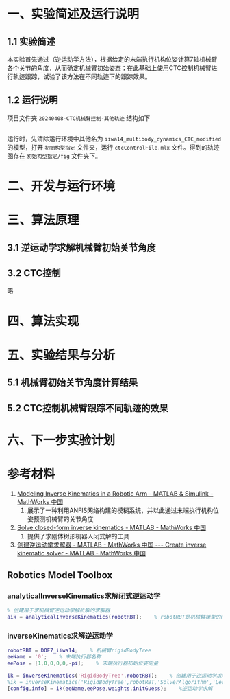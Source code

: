 # 一、实验简述及运行说明
## 1.1 实验简述

本实验首先通过（逆运动学方法），根据给定的末端执行机构位姿计算7轴机械臂各个关节的角度，从而确定机械臂初始姿态；在此基础上使用CTC控制机械臂进行轨迹跟踪，试验了该方法在不同轨迹下的跟踪效果。

## 1.2 运行说明

项目文件夹 `20240408-CTC机械臂控制-其他轨迹` 结构如下

```shell

```

运行时，先清除运行环境中其他名为 `iiwa14_multibody_dynamics_CTC_modified` 的模型，打开 `初始构型指定` 文件夹，运行 `ctcControlFile.mlx` 文件。得到的轨迹图存在 `初始构型指定/fig` 文件夹下。

# 二、开发与运行环境

# 三、算法原理

## 3.1 逆运动学求解机械臂初始关节角度

## 3.2 CTC控制

略

# 四、算法实现

# 五、实验结果与分析

## 5.1 机械臂初始关节角度计算结果

## 5.2 CTC控制机械臂跟踪不同轨迹的效果

# 六、下一步实验计划

# 参考材料

1. [Modeling Inverse Kinematics in a Robotic Arm - MATLAB & Simulink - MathWorks 中国](https://ww2.mathworks.cn/help/fuzzy/modeling-inverse-kinematics-in-a-robotic-arm.html)
	1. 展示了一种利用ANFIS网络构建的模糊系统，并以此通过末端执行机构位姿预测机械臂的关节角度
2. [Solve closed-form inverse kinematics - MATLAB - MathWorks 中国](https://ww2.mathworks.cn/help/robotics/ref/analyticalinversekinematics.html)
	1. 提供了求刚体树形机器人闭式解的工具
3. [创建逆运动学求解器 - MATLAB - MathWorks 中国 --- Create inverse kinematic solver - MATLAB - MathWorks 中国](https://ww2.mathworks.cn/help/robotics/ref/inversekinematics-system-object.html)

## Robotics Model Toolbox

### analyticalInverseKinematics求解闭式逆运动学

```matlab
% 创建用于求机械臂逆运动学解析解的求解器
aik = analyticalInverseKinematics(robotRBT);    % robotRBT是机械臂模型的rigidBodyTree对象
```

### inverseKinematics求解逆运动学

```matlab
robotRBT = DOF7_iiwa14;    % 机械臂rigidBodyTree
eeName = '0';    % 末端执行器名称
eePose = [1,0,0,0,0,-pi];    % 末端执行器初始位姿向量

ik = inverseKinematics('RigidBodyTree',robotRBT);    % 创建用于逆运动学求解的求解器，默认使用BFGS算法求解
%ik = inverseKinematics('RigidBodyTree',robotRBT,'SolverAlgorithm','LevenbergMarquardt');    % 使用LM算法求解
[config,info] = ik(eeName,eePose,weights,initGuess);    %逆运动学求解

```